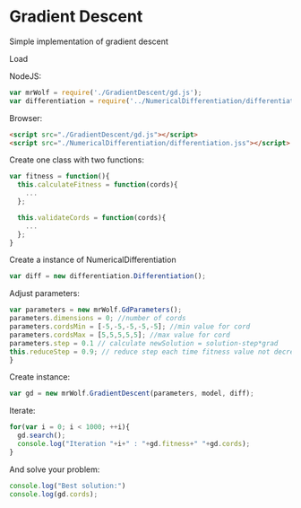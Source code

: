 # Gradient Descent
Simple implementation of gradient descent

Load

NodeJS:
```js
var mrWolf = require('./GradientDescent/gd.js');
var differentiation = require('../NumericalDifferentiation/differentiation.js');
```  

Browser:
```html
<script src="./GradientDescent/gd.js"></script>
<script src="./NumericalDifferentiation/differentiation.jss"></script>

```

Create one class with two functions:

```js
var fitness = function(){
  this.calculateFitness = function(cords){
    ...
  };

  this.validateCords = function(cords){
    ...
  };
}
```

Create a instance of NumericalDifferentiation

```js
var diff = new differentiation.Differentiation();
```

Adjust parameters:   

```js
var parameters = new mrWolf.GdParameters();
parameters.dimensions = 0; //number of cords
parameters.cordsMin = [-5,-5,-5,-5,-5]; //min value for cord
parameters.cordsMax = [5,5,5,5,5]; //max value for cord
parameters.step = 0.1 // calculate newSolution = solution-step*grad
this.reduceStep = 0.9; // reduce step each time fitness value not decreased
}
```

Create instance:

```js
var gd = new mrWolf.GradientDescent(parameters, model, diff);
```

Iterate:
```js
for(var i = 0; i < 1000; ++i){
  gd.search();
  console.log("Iteration "+i+" : "+gd.fitness+" "+gd.cords);
}
```

And solve your problem:
```js
console.log("Best solution:")
console.log(gd.cords);
```
